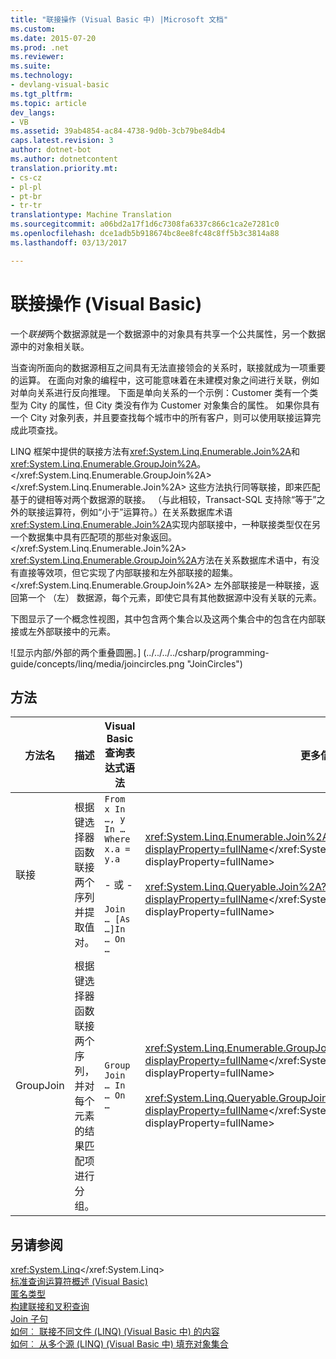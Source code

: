 ```yaml
---
title: "联接操作 (Visual Basic 中) |Microsoft 文档"
ms.custom: 
ms.date: 2015-07-20
ms.prod: .net
ms.reviewer: 
ms.suite: 
ms.technology:
- devlang-visual-basic
ms.tgt_pltfrm: 
ms.topic: article
dev_langs:
- VB
ms.assetid: 39ab4854-ac84-4738-9d0b-3cb79be84db4
caps.latest.revision: 3
author: dotnet-bot
ms.author: dotnetcontent
translation.priority.mt:
- cs-cz
- pl-pl
- pt-br
- tr-tr
translationtype: Machine Translation
ms.sourcegitcommit: a06bd2a17f1d6c7308fa6337c866c1ca2e7281c0
ms.openlocfilehash: dce1adb5b918674bc8ee8fc48c8ff5b3c3814a88
ms.lasthandoff: 03/13/2017

---
```

# <a name="join-operations-visual-basic"></a>联接操作 (Visual Basic)
一个*联接*两个数据源就是一个数据源中的对象具有共享一个公共属性，另一个数据源中的对象相关联。  
  
 当查询所面向的数据源相互之间具有无法直接领会的关系时，联接就成为一项重要的运算。 在面向对象的编程中，这可能意味着在未建模对象之间进行关联，例如对单向关系进行反向推理。 下面是单向关系的一个示例：Customer 类有一个类型为 City 的属性，但 City 类没有作为 Customer 对象集合的属性。 如果你具有一个 City 对象列表，并且要查找每个城市中的所有客户，则可以使用联接运算完成此项查找。  
  
 LINQ 框架中提供的联接方法有<xref:System.Linq.Enumerable.Join%2A>和<xref:System.Linq.Enumerable.GroupJoin%2A>。</xref:System.Linq.Enumerable.GroupJoin%2A> </xref:System.Linq.Enumerable.Join%2A> 这些方法执行同等联接，即来匹配基于的键相等对两个数据源的联接。 （与此相较，Transact-SQL 支持除“等于”之外的联接运算符，例如“小于”运算符。）在关系数据库术语<xref:System.Linq.Enumerable.Join%2A>实现内部联接中，一种联接类型仅在另一个数据集中具有匹配项的那些对象返回。</xref:System.Linq.Enumerable.Join%2A> <xref:System.Linq.Enumerable.GroupJoin%2A>方法在关系数据库术语中，有没有直接等效项，但它实现了内部联接和左外部联接的超集。</xref:System.Linq.Enumerable.GroupJoin%2A> 左外部联接是一种联接，返回第一个 （左） 数据源，每个元素，即使它具有其他数据源中没有关联的元素。  
  
 下图显示了一个概念性视图，其中包含两个集合以及这两个集合中的包含在内部联接或左外部联接中的元素。  
  
 ![显示内部/外部的两个重叠圆圈。] (../../../../csharp/programming-guide/concepts/linq/media/joincircles.png "JoinCircles")  
  
## <a name="methods"></a>方法  
  
|方法名|描述|Visual Basic 查询表达式语法|更多信息|  
|-----------------|-----------------|------------------------------------------|----------------------|  
|联接|根据键选择器函数联接两个序列并提取值对。|`From x In …, y In … Where x.a = y.a`<br /><br /> - 或 -<br /><br /> `Join … [As …]In … On …`|<xref:System.Linq.Enumerable.Join%2A?displayProperty=fullName></xref:System.Linq.Enumerable.Join%2A?displayProperty=fullName><br /><br /> <xref:System.Linq.Queryable.Join%2A?displayProperty=fullName></xref:System.Linq.Queryable.Join%2A?displayProperty=fullName>|  
|GroupJoin|根据键选择器函数联接两个序列，并对每个元素的结果匹配项进行分组。|`Group Join … In … On …`|<xref:System.Linq.Enumerable.GroupJoin%2A?displayProperty=fullName></xref:System.Linq.Enumerable.GroupJoin%2A?displayProperty=fullName><br /><br /> <xref:System.Linq.Queryable.GroupJoin%2A?displayProperty=fullName></xref:System.Linq.Queryable.GroupJoin%2A?displayProperty=fullName>|  
  
## <a name="see-also"></a>另请参阅  
 <xref:System.Linq></xref:System.Linq>   
 [标准查询运算符概述 (Visual Basic)](../../../../visual-basic/programming-guide/concepts/linq/standard-query-operators-overview.md)   
 [匿名类型](../../../../visual-basic/programming-guide/language-features/objects-and-classes/anonymous-types.md)   
 [构建联接和叉积查询](http://msdn.microsoft.com/library/d8072ede-0521-4670-9bec-1778ceeb875b)   
 [Join 子句](../../../../visual-basic/language-reference/queries/join-clause.md)   
 [如何︰ 联接不同文件 (LINQ) (Visual Basic 中) 的内容](../../../../visual-basic/programming-guide/concepts/linq/how-to-join-content-from-dissimilar-files-linq.md)   
 [如何︰ 从多个源 (LINQ) (Visual Basic 中) 填充对象集合](../../../../visual-basic/programming-guide/concepts/linq/how-to-populate-object-collections-from-multiple-sources-linq.md)
